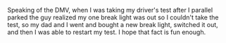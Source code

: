 Speaking of the DMV, when I was taking my driver's test after I parallel parked the guy realized my one break light was out so I couldn't take the test, so my dad and I went and bought a new break light, switched it out, and then I was able to restart my test. I hope that fact is fun enough. 
